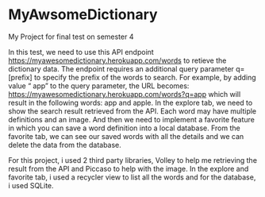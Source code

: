 # MyAwsomeDictionary
My Project for final test on semester 4

In this test, we need to use this API endpoint https://myawesomedictionary.herokuapp.com/words to retieve the dictionary data. The endpoint requires an additional query parameter q=[prefix] to specify the prefix of the words to search. For example, by adding value “ app” to the query parameter, the URL becomes: https://myawesomedictionary.herokuapp.com/words?q=app which will result in the following words: app and apple.
In the explore tab, we need to show the search result retrieved from the API. Each word may have multiple definitions and an image.
And then we need to implement a favorite feature in which you can save a word definition into a local database.
From the favorite tab, we can see our saved words with all the details and we can delete the data from the database.

For this project, i used 2 third party libraries, Volley to help me retrieving the result from the API and Piccaso to help with the image.
In the explore and favorite tab, i used a recycler view to list all the words and for the database, i used SQLite.
